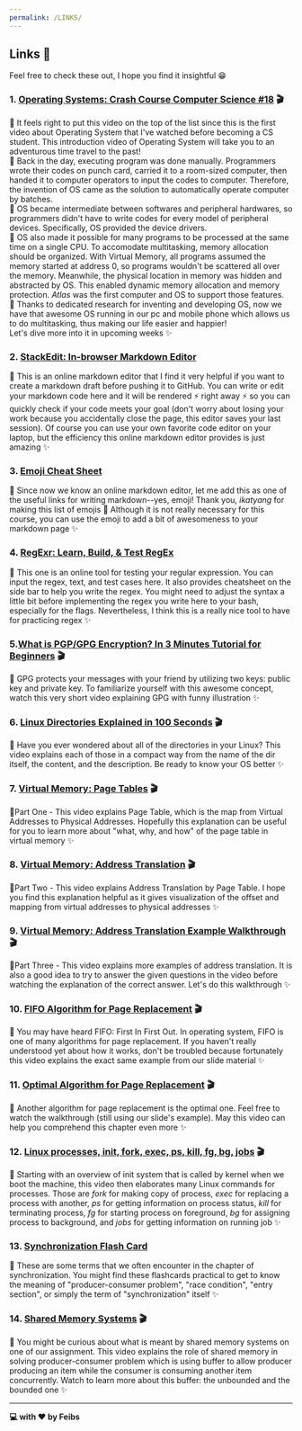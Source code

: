 ```yaml
---
permalink: /LINKS/
---
```


## Links 📌
Feel free to check these out, I hope you find it insightful 😁   

### 1. [Operating Systems: Crash Course Computer Science #18](https://www.youtube.com/watch?v=26QPDBe-NB8) 🎬  
📍 It feels right to put this video on the top of the list since this is the first video about Operating System that I've watched before becoming a CS student. This introduction video of Operating System will take you to an adventurous time travel to the past!  
📍 Back in the day, executing program was done manually. Programmers wrote their codes on punch card, carried it to a room-sized computer, then handed it to computer operators to input the codes to computer. Therefore, the invention of OS came as the solution to automatically operate computer by batches.  
📍 OS became intermediate between softwares and peripheral hardwares, so programmers didn't have to write codes for every model of peripheral devices. Specifically, OS provided the device drivers.  
📍 OS also made it possible for many programs to be processed at the same time on a single CPU. To accomodate multitasking, memory allocation should be organized. With Virtual Memory, all programs assumed the memory started at address 0, so programs wouldn't be scattered all over the memory. Meanwhile, the physical location in memory was hidden and abstracted by OS. This enabled dynamic memory allocation and memory protection. _Atlas_ was the first computer and OS to support those features.  
📍 Thanks to dedicated research for inventing and developing OS, now we have that awesome OS running in our pc and mobile phone which allows us to do multitasking, thus making our life easier and happier!  
Let's dive more into it in upcoming weeks ✨   

### 2. [StackEdit: In-browser Markdown Editor](https://stakedit.io/app#) 
📍 This is an online markdown editor that I find it very helpful if you want to create a markdown draft before pushing it to GitHub. You can write or edit your markdown code here and it will be rendered ⚡ right away ⚡ so you can quickly check if your code meets your goal (don't worry about losing your work because you accidentally close the page, this editor saves your last session). Of course you can use your own favorite code editor on your laptop, but the efficiency this online markdown editor provides is just amazing  ✨ 

### 3. [Emoji Cheat Sheet](https://github.com/ikatyang/emoji-cheat-sheet/blob/master/README.md#computer)
📍 Since now we know an online markdown editor, let me add this as one of the useful links for writing markdown--yes, emoji! Thank you, _ikatyang_ for making this list of emojis 🙌 Although it is not really necessary for this course, you can use the emoji to add a bit of awesomeness to your markdown page ✨ 

### 4. [RegExr: Learn, Build, & Test RegEx](https://regexr.com/)
📍 This one is an online tool for testing your regular expression. You can input the regex, text, and test cases here. It also provides cheatsheet on the side bar to help you write the regex. You might need to adjust the syntax a little bit before implementing the regex you write here to your bash, especially for the flags. Nevertheless, I think this is a really nice tool to have for practicing regex ✨

### 5.[What is PGP/GPG Encryption? In 3 Minutes Tutorial for Beginners](https://www.youtube.com/watch?v=1-MPcUHhXoc) 🎬
📍 GPG protects your messages with your friend by utilizing two keys: public key and private key. To familiarize yourself with this awesome concept, watch this very short video explaining GPG with funny illustration ✨ 

### 6. [Linux Directories Explained in 100 Seconds](https://www.youtube.com/watch?v=42iQKuQodW4) 🎬
📍 Have you ever wondered about all of the directories in your Linux? This video explains each of those in a compact way from the name of the dir itself, the content, and the description. Be ready to know your OS better ✨

### 7. [Virtual Memory: Page Tables](https://www.youtube.com/watch?v=KNUJhZCQZ9c) 🎬
📍Part One - This video explains Page Table, which is the map from Virtual Addresses to Physical Addresses. Hopefully this explanation can be useful for you to learn more about "what, why, and how" of the page table in virtual memory ✨

### 8. [Virtual Memory: Address Translation](https://www.youtube.com/watch?v=ZjKS1IbiGDA) 🎬
📍Part Two - This video explains Address Translation by Page Table. I hope you find this explanation helpful as it gives visualization of the offset and mapping from virtual addresses to physical addresses ✨

### 9. [Virtual Memory: Address Translation Example Walkthrough](https://www.youtube.com/watch?v=6neHHkI0Z0o) 🎬
📍Part Three - This video explains more examples of address translation. It is also a good idea to try to answer the given questions in the video before watching the explanation of the correct answer. Let's do this walkthrough ✨ 

### 10. [FIFO Algorithm for Page Replacement](https://www.youtube.com/watch?v=nkV11C8G998) 🎬
📍 You may have heard FIFO: First In First Out. In operating system, FIFO is one of many algorithms for page replacement. If you haven't really understood yet about how it works, don't be troubled because fortunately this video explains the exact same example from our slide material ✨

### 11. [Optimal Algorithm for Page Replacement](https://www.youtube.com/watch?v=LvBpXzqKWDE) 🎬
📍 Another algorithm for page replacement is the optimal one. Feel free to watch the walkthrough (still using our slide's example). May this video can help you comprehend this chapter even more ✨ 

### 12. [Linux processes, init, fork, exec, ps, kill, fg, bg, jobs](https://www.youtube.com/watch?v=TJzltwv7jJs) 🎬
📍 Starting with an overview of init system that is called by kernel when we boot the machine, this video then elaborates many Linux commands for processes. Those are _fork_ for making copy of process, _exec_ for replacing a process with another, _ps_ for getting information on process status, _kill_ for terminating process, _fg_ for starting process on foreground, _bg_ for assigning process to background, and _jobs_ for getting information on running job ✨ 

### 13. [Synchronization Flash Card](https://quizlet.com/124237023/ch-6-synchronization-flash-cards/)
📍 These are some terms that we often encounter in the chapter of synchronization. You might find these flashcards practical to get to know the meaning of "producer-consumer problem", "race condition", "entry section", or simply the term of "synchronization" itself ✨

### 14. [Shared Memory Systems](https://www.youtube.com/watch?v=uHtzOFwgD74) 🎬
📍 You might be curious about what is meant by shared memory systems on one of our assignment. This video explains the role of shared memory in solving producer-consumer problem which is using buffer to allow producer producing an item while the consumer is consuming another item concurrently. Watch to learn more about this buffer: the unbounded and the bounded one ✨ 

___

__💻 with ♥️ by Feibs__
